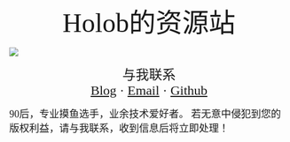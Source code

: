 <center><font face="思源黑体" size=7>Holob的资源站</font></center>

![](https://gitee.com/holob/imagebed/raw/master/avatar1.jpg)

<center><font face="思源黑体" size=5>与我联系</font></center>
<center><font face="思源黑体" size=5><a href="https://holob.github.io">Blog</a> · <a href="mailto:heroluom@gmail.com">Email</a> · <a href="https://github.com/holob">Github</a></font></center>

<font face="思源黑体" size=4>90后，专业摸鱼选手，业余技术爱好者。</font>
<font face="思源黑体" size=4>若无意中侵犯到您的版权利益，请与我联系，收到信息后将立即处理！</font>
